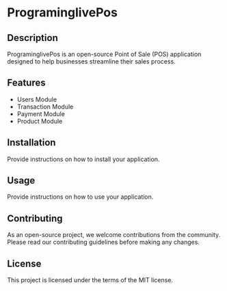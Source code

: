 # PrograminglivePos

## Description
PrograminglivePos is an open-source Point of Sale (POS) application designed to help businesses streamline their sales process.

## Features
- Users Module
- Transaction Module
- Payment Module
- Product Module

## Installation
Provide instructions on how to install your application.

## Usage
Provide instructions on how to use your application.

## Contributing
As an open-source project, we welcome contributions from the community. Please read our contributing guidelines before making any changes.

## License
This project is licensed under the terms of the MIT license.
